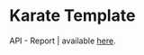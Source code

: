 # Karate Template

API - Report | available [here](https://richardalcalacuba.github.io/demotesting/).



